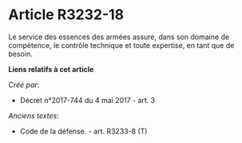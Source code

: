 # Article R3232-18

Le service des essences des armées assure, dans son domaine de compétence, le contrôle technique et toute expertise, en tant
que de besoin.

**Liens relatifs à cet article**

_Créé par_:

  - Décret n°2017-744 du 4 mai 2017 - art. 3

_Anciens textes_:

  - Code de la défense. - art. R3233-8 (T)
